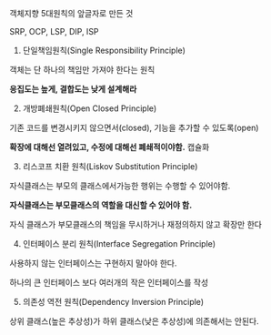 객체지향 5대원칙의 앞글자로 만든 것

SRP, OCP, LSP, DIP, ISP

1. 단일책임원칙(Single Responsibility Principle)

객체는 단 하나의 책임만 가져야 한다는 원칙

**응집도는 높게, 결합도는 낮게 설계해라**



2. 개방폐쇄원칙(Open Closed Principle)

기존 코드를 변경시키지 않으면서(closed), 기능을 추가할 수 있도록(open)

**확장에 대해선 열려있고, 수정에 대해선 폐쇄적이야함.** 캡슐화 



3. 리스코프 치환 원칙(Liskov Substitution Principle)

자식클래스는 부모의 클래스에서가능한 행위는 수행할 수 있어야함.

**자식클래스는 부모클래스의 역할을 대신할 수 있어야 함.**

자식 클래스가 부모클래스의 책임을 무시하거나 재정의하지 않고 확장만 한다



4. 인터페이스 분리 원칙(Interface Segregation Principle)

사용하지 않는 인터페이스는 구현하지 말아야 한다.

하나의 큰 인터페이스 보다 여러개의 작은 인터페이스를 작성



5. 의존성 역전 원칙(Dependency Inversion Principle)

상위 클래스(높은 추상성)가 하위 클래스(낮은 추상성)에 의존해서는 안된다.